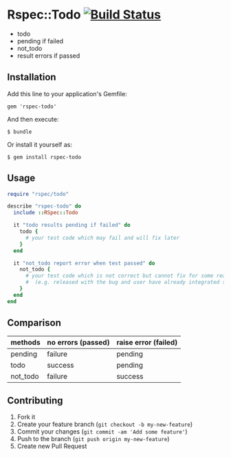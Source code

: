 # Rspec::Todo [![Build Status](https://travis-ci.org/okitan/rspec-todo.png?branch=master)](https://travis-ci.org/okitan/rspec-todo)

* todo
 * pending if failed
* not_todo
 * result errors if passed

## Installation

Add this line to your application's Gemfile:

    gem 'rspec-todo'

And then execute:

    $ bundle

Or install it yourself as:

    $ gem install rspec-todo

## Usage

```ruby
require "rspec/todo"

describe "rspec-todo" do
  include ::RSpec::Todo

  it "todo results pending if failed" do
    todo {
      # your test code which may fail and will fix later
    }
  end

  it "not_todo report error when test passed" do
    not_todo {
      # your test code which is not correct but cannot fix for some reason
      #  (e.g. released with the bug and user have already integrated system using the bug)
    }
  end
end
```

## Comparison

| methods  | no errors (passed) | raise error (failed) |
|----------|-------------|-------------|
| pending  | failure | pending |
| todo     | success | pending |
| not_todo | failure | success |

## Contributing

1. Fork it
2. Create your feature branch (`git checkout -b my-new-feature`)
3. Commit your changes (`git commit -am 'Add some feature'`)
4. Push to the branch (`git push origin my-new-feature`)
5. Create new Pull Request
